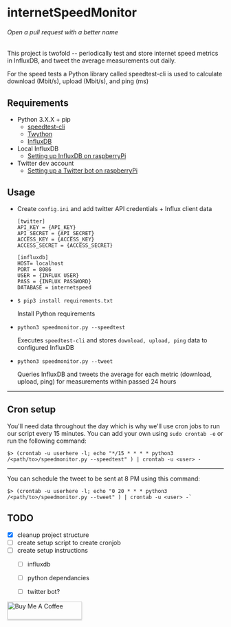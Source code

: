 internetSpeedMonitor
======
###### Open a pull request with a better name

This project is twofold -- periodically test and store internet speed metrics in InfluxDB, and tweet the average measurements out daily.

For the speed tests a Python library called speedtest-cli is used to calculate download (Mbit/s), upload (Mbit/s), and ping (ms)

## Requirements
- Python 3.X.X + pip
    - [speedtest-cli][1]
    - [Twython][2]
    - [InfluxDB][3]
- Local InfluxDB
    - [Setting up InfluxDB on raspberryPi][4]
- Twitter dev account
    - [Setting up a Twitter bot on raspberryPi][4]
    
[4]: https://pimylifeup.com/raspberry-pi-influxdb/
[5]: https://pimylifeup.com/raspberry-pi-twitter-bot/
## Usage


- Create `config.ini` and add twitter API credentials + Influx client data
    ```
    [twitter]
    API_KEY = {API_KEY}
    API_SECRET = {API_SECRET}
    ACCESS_KEY = {ACCESS_KEY}
    ACCESS_SECRET = {ACCESS_SECRET}

    [influxdb]
    HOST= localhost
    PORT = 8086
    USER = {INFLUX USER}
    PASS = {INFLUX PASSWORD}
    DATABASE = internetspeed
    ```

- `$ pip3 install requirements.txt`

    Install Python requirements
- `python3 speedmonitor.py --speedtest`
    
    Executes `speedtest-cli` and stores `download, upload, ping` data to configured InfluxDB
- `python3 speedmonitor.py --tweet`
    
    Queries InfluxDB and tweets the average for each metric (download, upload, ping) for measurements within passed 24 hours
_____

## Cron setup
You'll need data throughout the day which is why we'll use cron jobs to run our script every 15 minutes. You can add your own using `sudo crontab -e` or run the following command:
```
$> (crontab -u userhere -l; echo "*/15 * * * * python3 /<path/to>/speedmonitor.py --speedtest" ) | crontab -u <user> -
```
_____

You can schedule the tweet to be sent at 8 PM using this command:
```
$> (crontab -u userhere -l; echo "0 20 * * * python3 /<path/to>/speedmonitor.py --tweet" ) | crontab -u <user> -`
```

## TODO
- [X] cleanup project structure
- [ ] create setup script to create cronjob
- [ ] create setup instructions
  - [ ] influxdb
  - [ ] python dependancies
  - [ ] twitter bot?


[1]: https://github.com/sivel/speedtest-cli
[2]: https://github.com/ryanmcgrath/twython
[3]: https://github.com/influxdata/influxdb-python

<a href="https://www.buymeacoffee.com/paulman" target="_blank"><img src="https://www.buymeacoffee.com/assets/img/custom_images/orange_img.png" alt="Buy Me A Coffee" style="height: 41px !important;width: 174px !important;box-shadow: 0px 3px 2px 0px rgba(190, 190, 190, 0.5) !important;-webkit-box-shadow: 0px 3px 2px 0px rgba(190, 190, 190, 0.5) !important;" ></a>
